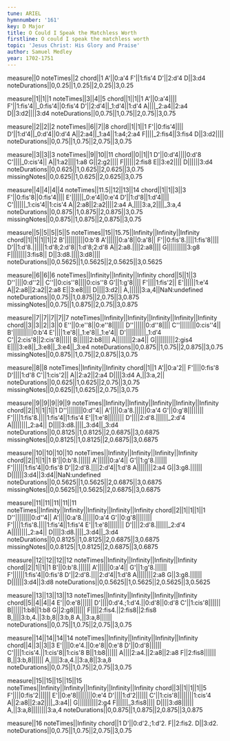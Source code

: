 ```yaml
---
tune: ARIEL
hymnnumber: '161'
key: D Major
title: O Could I Speak the Matchless Worth
firstline: O could I speak the matchless worth
topic: 'Jesus Christ: His Glory and Praise'
author: Samuel Medley
year: 1702-1751
---
```

measure||0
noteTimes||2
chord||1
A'||0:a'4
F'||1:fis'4
D'||2:d'4
D||3:d4
noteDurations||0,0.25||1,0.25||2,0.25||3,0.25

measure||1||1||1
noteTimes||3||4||5
chord||1||1||1
A'||0:a'4||||
F'||1:fis'4||_0:fis'4||0:fis'4
D'||2:d'4||_1:d'4||1:d'4
A||||_2:a4||2:a4
D||3:d2||||3:d4
noteDurations||0,0.75||1,0.75||2,0.75||3,0.75

measure||2||2||2
noteTimes||6||7||8
chord||1||1||1
F'||0:fis'4||||
D'||1:d'4||_0:d'4||0:d'4
A||2:a4||_1:a4||1:a4;2:a4
F||||_2:fis4||3:fis4
D||3:d2||||
noteDurations||0,0.75||1,0.75||2,0.75||3,0.75

measure||3||3||3
noteTimes||9||10||11
chord||0||1||1
D'||0:d'4||||0:d'8
C'||||_0:cis'4||
A||1:a2||||1:a8
G||2:g2||||
F||||||2:fis8
E||3:e2||||
D||||||3:d4
noteDurations||0,0.625||1,0.625||2,0.625||3,0.75
missingNotes||0,0.625||1,0.625||2,0.625||3,0.75

measure||4||4||4||4
noteTimes||11.5||12||13||14
chord||1||1||3||3
F'||0:fis'8||0:fis'4||||
E'||||||_0:e'4||0:e'4
D'||1:d'8||1:d'4||||
C'||||||_1:cis'4||1:cis'4
A||2:a8||2:a2||||2:a4
A,||||3:a,2||||_3:a,4
noteDurations||0,0.875||1,0.875||2,0.875||3,0.75
missingNotes||0,0.875||1,0.875||2,0.875||3,0.75

measure||5||5||5||5||5
noteTimes||15||15.75||Infinity||Infinity||Infinity
chord||1||1||1||1||2
B'||||||||||0:b'8
A'||||||0:a'8||0:a'8||
F'||0:fis'8.||||1:fis'8||||
D'||1:d'8.||||||1:d'8;2:d'8||1:d'8;2:d'8
A||2:a8.||||2:a8||||
G||||||||||3:g8
F||||||||3:fis8||
D||3:d8.||||3:d8||||
noteDurations||0,0.5625||1,0.5625||2,0.5625||3,0.5625

measure||6||6||6
noteTimes||Infinity||Infinity||Infinity
chord||5||1||3
D''||||0:d''2||
C''||0:cis''8||||0:cis''8
G'||1:g'8||||
F'||||1:fis'2||
E'||||||1:e'4
A||2:a8||2:a2||2:a8
E||3:e8||||
D||||3:d2||
A,||||||3:a,4||NaN:undefined
noteDurations||0,0.75||1,0.875||2,0.75||3,0.875
missingNotes||0,0.75||1,0.875||2,0.75||3,0.875

measure||7||7||7||7||7
noteTimes||Infinity||Infinity||Infinity||Infinity||Infinity
chord||3||3||2||3||0
E''||0:e''8||0:e''8||||||
D''||||||0:d''8||||
C''||||||||0:cis''4||
B'||||||||||0:b'4
E'||||1:e'8||_1:e'8||_1:e'4||
D'||||||||||_1:d'4
C'||2:cis'8||2:cis'8||||||
B||||||2:b8||||
A||||||||2:a4||
G||||||||||2:gis4
E||||3:e8||_3:e8||_3:e4||_3:e4
noteDurations||0,0.875||1,0.75||2,0.875||3,0.75
missingNotes||0,0.875||1,0.75||2,0.875||3,0.75

measure||8||8
noteTimes||Infinity||Infinity
chord||1||1
A'||0:a'2||
F'||||0:fis'8
D'||||1:d'8
C'||1:cis'2||
A||2:a2||2:a4
D||||3:d4
A,||3:a,2||
noteDurations||0,0.625||1,0.625||2,0.75||3,0.75
missingNotes||0,0.625||1,0.625||2,0.75||3,0.75

measure||9||9||9||9||9
noteTimes||Infinity||Infinity||Infinity||Infinity||Infinity
chord||2||1||1||1||1
D''||||||||0:d''4||
A'||||0:a'8.||||||0:a'4
G'||0:g'8||||||||
F'||||1:fis'8.||||1:fis'4||1:fis'4
E'||1:e'8||||||||
D'||||2:d'8.||||||_2:d'4
A||||||||_2:a4||
D||||3:d8.||||_3:d4||_3:d4
noteDurations||0,0.8125||1,0.8125||2,0.6875||3,0.6875
missingNotes||0,0.8125||1,0.8125||2,0.6875||3,0.6875

measure||10||10||10||10
noteTimes||Infinity||Infinity||Infinity||Infinity
chord||2||1||1||1
B'||0:b'8.||||||
A'||||||0:a'4||
G'||1:g'8.||||||
F'||||||1:fis'4||0:fis'8
D'||2:d'8.||||2:d'4||1:d'8
A||||||||2:a4
G||3:g8.||||||
D||||||3:d4||3:d4||NaN:undefined
noteDurations||0,0.5625||1,0.5625||2,0.6875||3,0.6875
missingNotes||0,0.5625||1,0.5625||2,0.6875||3,0.6875

measure||11||11||11||11||11
noteTimes||Infinity||Infinity||Infinity||Infinity||Infinity
chord||2||1||1||1||1
D''||||||||0:d''4||
A'||||0:a'8.||||||0:a'4
G'||0:g'8||||||||
F'||||1:fis'8.||||1:fis'4||1:fis'4
E'||1:e'8||||||||
D'||||2:d'8.||||||_2:d'4
A||||||||_2:a4||
D||||3:d8.||||_3:d4||_3:d4
noteDurations||0,0.8125||1,0.8125||2,0.6875||3,0.6875
missingNotes||0,0.8125||1,0.8125||2,0.6875||3,0.6875

measure||12||12||12||12
noteTimes||Infinity||Infinity||Infinity||Infinity
chord||2||1||1||1
B'||0:b'8.||||||
A'||||||0:a'4||
G'||1:g'8.||||||
F'||||||1:fis'4||0:fis'8
D'||2:d'8.||||2:d'4||1:d'8
A||||||||2:a8
G||3:g8.||||||
D||||||3:d4||3:d8
noteDurations||0,0.5625||1,0.5625||2,0.5625||3,0.5625

measure||13||13||13||13
noteTimes||Infinity||Infinity||Infinity||Infinity
chord||5||4||4||4
E'||0:e'8||||||
D'||||0:d'4.;1:d'4.||0:d'8||0:d'8
C'||1:cis'8||||||
B||||||1:b8||1:b8
G||2:g8||||||
F||||2:fis4.||2:fis8||2:fis8
B,||||3:b,4.||3:b,8||3:b,8
A,||3:a,8||||||
noteDurations||0,0.75||1,0.75||2,0.75||3,0.75

measure||14||14||14||14
noteTimes||Infinity||Infinity||Infinity||Infinity
chord||4||3||3||3
E'||||0:e'4.||0:e'8||0:e'8
D'||0:d'8||||||
C'||||1:cis'4.||1:cis'8||1:cis'8
B||1:b8||||||
A||||2:a4.||2:a8||2:a8
F||2:fis8||||||
B,||3:b,8||||||
A,||||3:a,4.||3:a,8||3:a,8
noteDurations||0,0.75||1,0.75||2,0.75||3,0.75

measure||15||15||15||15||15
noteTimes||Infinity||Infinity||Infinity||Infinity||Infinity
chord||3||1||1||1||5
F'||||0:fis'2||||||
E'||0:e'8||||||||0:e'4
D'||||1:d'2||||||
C'||1:cis'8||||||||1:cis'4
A||2:a8||2:a2||||_3:a4||
G||||||||||2:g4
F||||||_3:fis8||||
D||||3:d8||||||
A,||3:a,8||||||||3:a,4
noteDurations||0,0.875||1,0.875||2,0.875||3,0.875

measure||16
noteTimes||Infinity
chord||1
D'||0:d'2.;1:d'2.
F||2:fis2.
D||3:d2.
noteDurations||0,0.75||1,0.75||2,0.75||3,0.75

